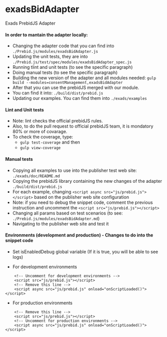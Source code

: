 # exadsBidAdapter
Exads PrebidJS Adapter

#### In order to mantain the adapter locally:

* Changing the adapter code that you can find into `./Prebid.js/modules/exadsBidAdapter.js`
* Updating the unit tests, they are into `./Prebid.js/test/spec/modules/exadsBidAdapter_spec.js`
* Running tlint and unit tests (to see the specific paragraph)
* Doing manual tests (to see the specific paragraph)
* Building the new version of the adapter and all modules needed: `gulp build --modules=consentManagement,exadsBidAdapter`
* After that you can use the prebidJS merged with our module. 
* You can find it into:  `./build/dist/prebid.js`
* Updating our examples. You can find them into `./exads/examples`

#### Lint and Unit tests
* Note: lint checks the official prebidJS rules.
* Also, to do the pull request to official prebidJS team, it is mondatory 80% or more of covarage. 
* To check the coverage, type:
  * `gulp test-coverage` and then
  * `gulp view-coverage`

#### Manual tests
* Copying all examples to use into the publisher test web site: `./exads/doc/README.md`
* Copying the prebidJS library containing the new changes of the adapter `./build/dist/prebid.js`
* For each example, changing `<script async src="js/prebid.js"></script>` based on the publisher web site configuration 
 * Note: if you need to debug the snippet code, comment the previous instruction and uncomment the `<script src="js/prebid.js"></script>` 
* Changing all params based on test scenarios (to see: `./Prebid.js/modules/exadsBidAdapter.md`)
* Navigating to the publisher web site and test it

#### Environments (development and production) - Changes to do into the snippet code
* Set isEnabledDebug global variable (If it is true, you will be able to see logs)

* For development environments
```
    <!-- Uncomment for development environments -->
    <script src="js/prebid.js"></script>
    <!-- Remove this line -->
    <script async src="js/prebid.js" onload="onScriptLoaded()"></script>
```
* For production environments
```
    <!-- Remove this line -->
    <script src="js/prebid.js"></script>
    <!-- Uncomment for production environments -->
    <script async src="js/prebid.js" onload="onScriptLoaded()"></script>
```